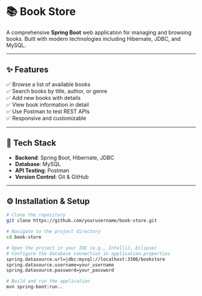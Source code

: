 
# 📚 Book Store

A comprehensive **Spring Boot** web application for managing and browsing books. Built with modern technologies including Hibernate, JDBC, and MySQL.

---

## ✨ Features

✅ Browse a list of available books  
✅ Search books by title, author, or genre  
✅ Add new books with details  
✅ View book information in detail  
✅ Use Postman to test REST APIs  
✅ Responsive and customizable

---

## 🚀 Tech Stack

- **Backend**: Spring Boot, Hibernate, JDBC  
- **Database**: MySQL  
- **API Testing**: Postman  
- **Version Control**: Git & GitHub  

---

## ⚙️ Installation & Setup

```bash
# Clone the repository
git clone https://github.com/yourusername/book-store.git

# Navigate to the project directory
cd book-store

# Open the project in your IDE (e.g., IntelliJ, Eclipse)
# Configure the database connection in application.properties
spring.datasource.url=jdbc:mysql://localhost:3306/bookstore
spring.datasource.username=your_username
spring.datasource.password=your_password

# Build and run the application
mvn spring-boot:run..
